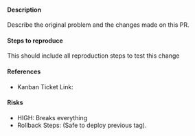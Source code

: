 #### Description
Describe the original problem and the changes made on this PR.

#### Steps to reproduce
This should include all reproduction steps to test this change

#### References
* Kanban Ticket Link:

#### Risks
* HIGH: Breaks everything
* Rollback Steps: (Safe to deploy previous tag).
